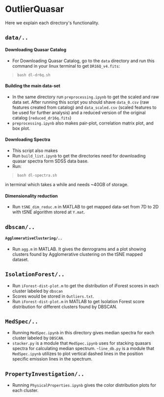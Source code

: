 # OutlierQuasar

Here we explain each directory's functionality. 
## ```data/..```
#### Downloading Quasar Catalog
- For Downloading Quasar Catalog, go to the `data` directory and run
 this command in your linux terminal to get ```DR16Q_v4.fits```:
> ```bash dl-dr6q.sh```
#### Building the main data-set 
- In the same directory run ```preprocessing.ipynb``` to get the scaled and raw
data set. After running this script you should shave ```data_0.csv``` (raw features created from catalog) and ```data_scaled.csv``` (scaled features to be used for further analysis) and a reduced version of the original catalog (```reduced_dr16q.fits```)
- ```preprocessing.ipynb``` also makes pair-plot, correlation matrix plot, and box plot. 
#### Downloading Spectra
- This script also makes 
- Run ```build_list.ipynb``` to get the directories need for downloading quasar spectra form SDSS data base.
- Run: 
>```bash dl-spectra.sh``` 

in terminal which takes a while and needs ~40GB of storage.

#### Dimensionality reduction 
- Run ```tSNE_dim_reduc.m``` in MATLAB to get mapped data-set from 7D to 2D with tSNE algorithm stored at ```Y.mat```. 

## ```dbscan/..```


#### ```AgglomerativeClustering/..```
- Run ```agg.m```  in MATLAB. It gives the denrograms and a plot showing clusters found by Agglomerative clustering on the tSNE mapped dataset.

## ```IsolationForest/..```
- Run ```iForest-dist-plot.m``` to get the distribution of iForest scores in each 
cluster labeled by ```dbscan```
- Scores would be stored in ```Outliers.txt```. 
- Run ```iForest-dist-plot.m``` in MATLAB to get Isolation Forest score distribution 
for different clusters found by DBSCAN. 

## ```MedSpec/..```
- Running ```MedSpec.ipynb``` in this directory gives median spectra for each cluster
labeled by ```DBSCAN```. 
- ```stacker.py``` is a module that ```MedSpec.ipynb``` uses for stacking quasars spectra for calculating median spectrum.
-```line_db.py``` is a module that ```MedSpec.ipynb``` utilizes to plot vertical dashed lines
in the position specific emission lines in the spectrum. 

## ```PropertyInvestigation/..```
- Running ```PhysicalProperties.ipynb``` gives the color distribution plots for each cluster.

